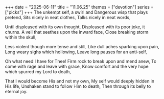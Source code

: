 +++
date = "2025-06-11"
title = "11.06.25"
themes = ["devotion"]
series = ["picks"]
+++
The unkempt self, a swirl and
Dangerous wisp that plays pretend,
Sits nicely in neat clothes,
Talks nicely in neat words,

Until displeased with its own thought,
Displeased with its poor joke, it churns.
A veil that seethes upon the inward face,
Close breaking storm within the skull,

Less violent though more tense and still,
Like dull aches sparking upon pain,
Long weary sighs which hollowing,
Leave long pauses for an anti-self,

Oh what need I have for Thee!
Firm rock to break upon and mend anew,
To come with rage and leave with grace,
Know comfort and the very hope which spurred my Lord to death,

That I would become His and not my own,
My self would deeply hidden in His life,
Unshaken stand to follow Him to death,
Then through its belly to eternal joy.
